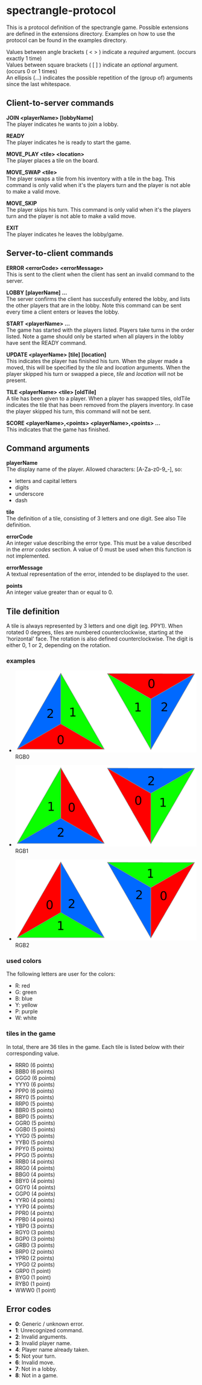 # spectrangle-protocol
This is a protocol definition of the spectrangle game. Possible extensions are defined in the extensions directory. Examples on how to use the protocol can be found in the examples directory.

Values between angle brackets ( &lt; &gt; ) indicate a _required_ argument. (occurs exactly 1 time)  
Values between square brackets ( [ ] ) indicate an _optional_ argument. (occurs 0 or 1 times)  
An ellipsis (...) indicates the possible repetition of the (group of) arguments since the last whitespace.


## Client-to-server commands
**JOIN &lt;playerName&gt; \[lobbyName\]**  
The player indicates he wants to join a lobby.

**READY**  
The player indicates he is ready to start the game.

**MOVE_PLAY &lt;tile&gt; &lt;location&gt;**  
The player places a tile on the board.

**MOVE_SWAP &lt;tile&gt;**  
The player swaps a tile from his inventory with a tile in the bag.
This command is only valid when it's the players turn and the player is not able to make a valid move.

**MOVE_SKIP**  
The player skips his turn. This command is only valid when it's the players turn and the player is not able to make a valid move.

**EXIT**  
The player indicates he leaves the lobby/game.

## Server-to-client commands
**ERROR &lt;errorCode&gt; &lt;errorMessage&gt;**  
This is sent to the client when the client has sent an invalid command to the server.

**LOBBY \[playerName\] ...**  
The server confirms the client has succesfully entered the lobby, and lists the other players that are in the lobby.
Note this command can be sent every time a client enters or leaves the lobby.

**START &lt;playerName&gt; ...**  
The game has started with the players listed. Players take turns in the order listed. Note a game should only be started when all players in the lobby have sent the READY command.

**UPDATE &lt;playerName&gt; \[tile\] [location]**   
This indicates the player has finished his turn. When the player made a moved, this will be specified by the _tile_ and _location_ arguments. When the player skipped his turn or swapped a piece, _tile_ and _location_ will not be present.

**TILE &lt;playerName&gt; &lt;tile\> [oldTile]**  
A tile has been given to a player.
When a player has swapped tiles, oldTile indicates the tile that has been removed from the players inventory. In case the player skipped his turn, this command will not be sent.

**SCORE &lt;playerName&gt;,&lt;points&gt; &lt;playerName&gt;,&lt;points&gt; ...**  
This indicates that the game has finished.

## Command arguments
**playerName**  
The display name of the player. Allowed characters: [A-Za-z0-9_-], so:
- letters and capital letters
- digits
- underscore
- dash

**tile**  
The definition of a tile, consisting of 3 letters and one digit. See also Tile definition.

**errorCode**  
An integer value describing the error type. This must be a value described in the _error codes_ section. A value of 0 must be used when this function is not implemented.

**errorMessage**  
A textual representation of the error, intended to be displayed to the user.

**points**  
An integer value greater than or equal to 0.

## Tile definition
A tile is always represented by 3 letters and one digit (eg. PPY1). When rotated 0 degrees, tiles are numbered counterclockwise, starting at the 'horizontal' face. The rotation is also defined counterclockwise. The digit is either 0, 1 or 2, depending on the rotation.

### examples
- ![0 degrees](https://raw.githubusercontent.com/anneheijink/spectrangle-protocol/master/images/0deg.png) RGB0

- ![120 degrees](https://raw.githubusercontent.com/anneheijink/spectrangle-protocol/master/images/120deg.png) RGB1

- ![240 degrees](https://raw.githubusercontent.com/anneheijink/spectrangle-protocol/master/images/240deg.png) RGB2

### used colors
The following letters are user for the colors:
- R: red
- G: green
- B: blue
- Y: yellow
- P: purple
- W: white

### tiles in the game
In total, there are 36 tiles in the game. Each tile is listed below with their corresponding value.
- RRR0 (6 points)
- BBB0 (6 points)
- GGG0 (6 points)
- YYY0 (6 points)
- PPP0 (6 points)
- RRY0 (5 points)
- RRP0 (5 points)
- BBR0 (5 points)
- BBP0 (5 points)
- GGR0 (5 points)
- GGB0 (5 points)
- YYG0 (5 points)
- YYB0 (5 points)
- PPY0 (5 points)
- PPG0 (5 points)
- RRB0 (4 points)
- RRG0 (4 points)
- BBG0 (4 points)
- BBY0 (4 points)
- GGY0 (4 points)
- GGP0 (4 points)
- YYR0 (4 points)
- YYP0 (4 points)
- PPR0 (4 points)
- PPB0 (4 points)
- YBP0 (3 points)
- RGY0 (3 points)
- BGP0 (3 points)
- GRB0 (3 points)
- BRP0 (2 points)
- YPR0 (2 points)
- YPG0 (2 points)
- GRP0 (1 point)
- BYG0 (1 point)
- RYB0 (1 point)
- WWW0 (1 point)

## Error codes
- **0**: Generic / unknown error.
- **1**: Unrecognized command.
- **2**: Invalid arguments.
- **3**: Invalid player name.
- **4**: Player name already taken.
- **5**: Not your turn.
- **6**: Invalid move.
- **7**: Not in a lobby.
- **8**: Not in a game.
